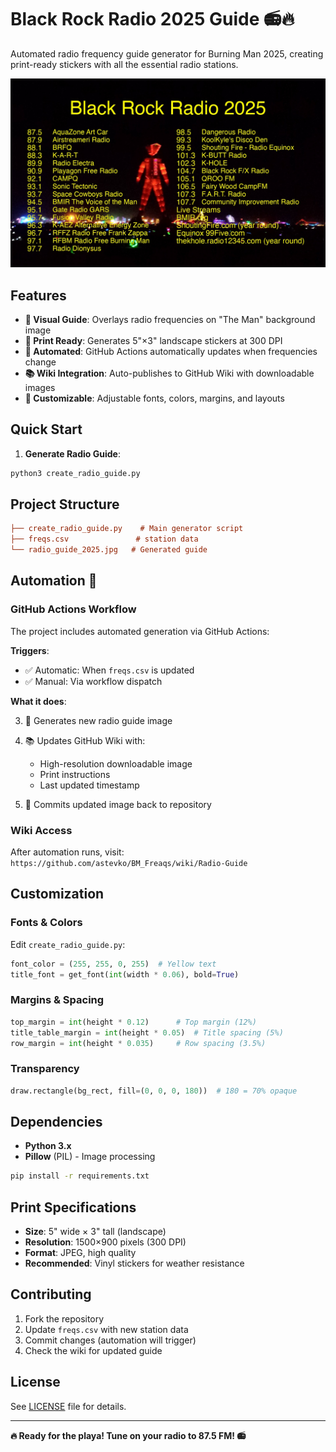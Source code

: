 # Black Rock Radio 2025 Guide 📻🔥

Automated radio frequency guide generator for Burning Man 2025, creating print-ready stickers with all the essential radio stations.

![Radio Guide Example](radio_guide_2025.jpg)

## Features

- **🎨 Visual Guide**: Overlays radio frequencies on "The Man" background image
- **📐 Print Ready**: Generates 5"×3" landscape stickers at 300 DPI
- **🤖 Automated**: GitHub Actions automatically updates when frequencies change
- **📚 Wiki Integration**: Auto-publishes to GitHub Wiki with downloadable images
- **🎯 Customizable**: Adjustable fonts, colors, margins, and layouts

## Quick Start

1. **Generate Radio Guide**:

```bash
python3 create_radio_guide.py
```

## Project Structure

```ini
├── create_radio_guide.py    # Main generator script
├── freqs.csv               # station data
└── radio_guide_2025.jpg   # Generated guide
```

## Automation 🤖

### GitHub Actions Workflow

The project includes automated generation via GitHub Actions:

**Triggers**:

- ✅ Automatic: When `freqs.csv` is updated
- ✅ Manual: Via workflow dispatch

**What it does**:

3. 🎨 Generates new radio guide image
4. 📚 Updates GitHub Wiki with:
   - High-resolution downloadable image
   - Print instructions
   - Last updated timestamp

5. 💾 Commits updated image back to repository

### Wiki Access

After automation runs, visit: `https://github.com/astevko/BM_Freaqs/wiki/Radio-Guide`

## Customization

### Fonts & Colors

Edit `create_radio_guide.py`:

```python
font_color = (255, 255, 0, 255)  # Yellow text
title_font = get_font(int(width * 0.06), bold=True)
```

### Margins & Spacing

```python
top_margin = int(height * 0.12)      # Top margin (12%)
title_table_margin = int(height * 0.05)  # Title spacing (5%)
row_margin = int(height * 0.035)     # Row spacing (3.5%)
```

### Transparency

```python
draw.rectangle(bg_rect, fill=(0, 0, 0, 180))  # 180 = 70% opaque
```

## Dependencies

- **Python 3.x**
- **Pillow** (PIL) - Image processing

```bash
pip install -r requirements.txt
```

## Print Specifications

- **Size**: 5" wide × 3" tall (landscape)
- **Resolution**: 1500×900 pixels (300 DPI)
- **Format**: JPEG, high quality
- **Recommended**: Vinyl stickers for weather resistance

## Contributing

1. Fork the repository
2. Update `freqs.csv` with new station data
3. Commit changes (automation will trigger)
4. Check the wiki for updated guide

## License

See [LICENSE](LICENSE) file for details.

---

**🔥 Ready for the playa! Tune on your radio to 87.5 FM! 📻**